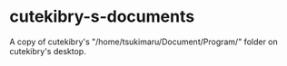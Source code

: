 # cutekibry-s-documents
A copy of cutekibry's "/home/tsukimaru/Document/Program/" folder on cutekibry's desktop.
